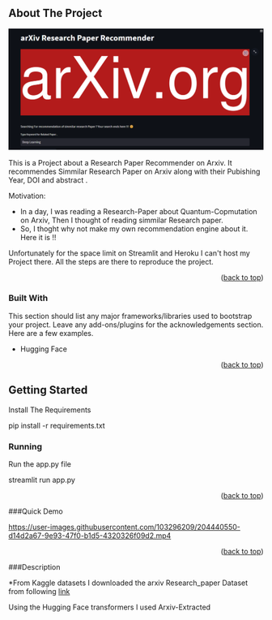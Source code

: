 



<!-- ABOUT THE PROJECT -->
## About The Project
![alt text](https://github.com/Shyam657/Arxiv-recommendation/blob/main/Files/Screenshot.png?raw=true)


This is a Project about a Research Paper Recommender on Arxiv. It recommendes Simmilar Research Paper on Arxiv along with their Pubishing Year, DOI and abstract . 

Motivation:
*  In a day, I was reading a Research-Paper about Quantum-Copmutation on Arxiv, Then I thought of reading simmilar Research paper. 
*  So, I thoght why not make my own recommendation engine about it. Here it is !!

Unfortunately for the space limit on Streamlit and Heroku I can't host my Project there. All the steps are there to reproduce the project.




<p align="right">(<a href="#readme-top">back to top</a>)</p>



### Built With

This section should list any major frameworks/libraries used to bootstrap your project. Leave any add-ons/plugins for the acknowledgements section. Here are a few examples.

* Hugging Face

<p align="right">(<a href="#readme-top">back to top</a>)</p>



<!-- GETTING STARTED -->
## Getting Started

Install The Requirements 

 pip install -r requirements.txt


### Running

Run the app.py file


streamlit run app.py

<p align="right">(<a href="#readme-top">back to top</a>)</p>

###Quick Demo



https://user-images.githubusercontent.com/103296209/204440550-d14d2a67-9e93-47f0-b1d5-4320326f09d2.mp4




<p align="right">(<a href="#readme-top">back to top</a>)</p>

###Description

*From Kaggle datasets I downloaded the arxiv Research_paper Dataset from following [link](https://www.kaggle.com/datasets/Cornell-University/arxiv/code)



Using the Hugging Face transformers I used Arxiv-Extracted 

